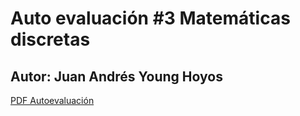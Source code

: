 # Auto evaluación #3 Matemáticas discretas
## Autor: Juan Andrés Young Hoyos

[PDF Autoevaluación](/TercerParcialAutoevaluacion.pdf)